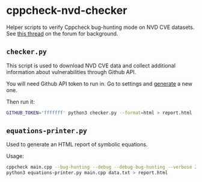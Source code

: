 # cppcheck-nvd-checker

Helper scripts to verify Cppcheck bug-hunting mode on NVD CVE datasets.
See [this thread](https://sourceforge.net/p/cppcheck/discussion/development/thread/834110f0e7/) on the forum for background.

## `checker.py`

This script is used to download NVD CVE data and collect additional information about vulnerabilities through Github API.

You will need Github API token to run in. Go to settings and [generate](https://github.com/settings/tokens/new) a new one.

Then run it:

```bash
GITHUB_TOKEN='fffffff' python3 checker.py --format=html > report.html
```

## `equations-printer.py`

Used to generate an HTML report of symbolic equations.

Usage:

```bash
cppcheck main.cpp --bug-hunting --debug --debug-bug-hunting --verbose 2>&1 > data.txt
python3 equations-printer.py main.cpp data.txt > report.html
```
